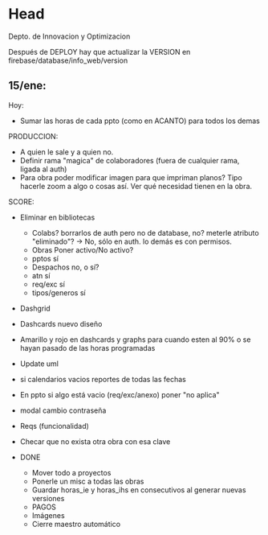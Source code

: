 # Head
Depto. de Innovacion y Optimizacion

Después de DEPLOY hay que actualizar la VERSION en firebase/database/info_web/version
 
15/ene:
  - 
 Hoy:
  - Sumar las horas de cada ppto (como en ACANTO) para todos los demas

 PRODUCCION:
  - A quien le sale y a quien no.
  - Definir rama "magica" de colaboradores (fuera de cualquier rama, ligada al auth)
  - Para obra poder modificar imagen para que impriman planos? Tipo hacerle zoom a algo o cosas así. Ver qué necesidad tienen en la obra.

 
SCORE:
  - Eliminar en bibliotecas
    - Colabs? borrarlos de auth pero no de database, no? meterle atributo "eliminado"? -> No, sólo en auth. lo demás es con permisos.
    - Obras Poner activo/No activo?
    - pptos sí
    - Despachos no, o sí?
    - atn sí
    - req/exc sí
    - tipos/generos sí
  - Dashgrid
  - Dashcards nuevo diseño
  - Amarillo y rojo en dashcards y graphs para cuando esten al 90% o se hayan pasado de las horas programadas
  - Update uml
  - si calendarios vacios reportes de todas las fechas
  - En ppto si algo está vacio (req/exc/anexo) poner "no aplica"
  - modal cambio contraseña
  - Reqs (funcionalidad)
  - Checar que no exista otra obra con esa clave

- DONE
  - Mover todo a proyectos
  - Ponerle un misc a todas las obras
  - Guardar horas_ie y horas_ihs en consecutivos al generar nuevas versiones
  - PAGOS
  - Imágenes
  - Cierre maestro automático
